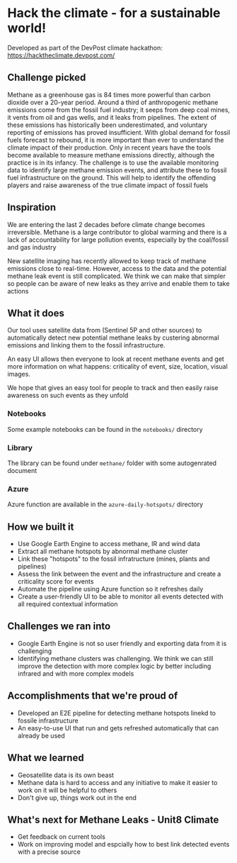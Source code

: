 # Hack the climate - for a sustainable world!

Developed as part of the DevPost climate hackathon: https://hacktheclimate.devpost.com/

## Challenge picked

Methane as a greenhouse gas is 84 times more powerful than carbon dioxide over a 20-year period. Around a third of anthropogenic methane emissions come from the fossil fuel industry; it seeps from deep coal mines, it vents from oil and gas wells, and it leaks from pipelines. The extent of these emissions has historically been underestimated, and voluntary reporting of emissions has proved insufficient. With global demand for fossil fuels forecast to rebound, it is more important than ever to understand the climate impact of their production. Only in recent years have the tools become available to measure methane emissions directly, although the practice is in its infancy. The challenge is to use the available monitoring data to identify large methane emission events, and attribute these to fossil fuel infrastructure on the ground. This will help to identify the offending players and raise awareness of the true climate impact of fossil fuels

## Inspiration

We are entering the last 2 decades before climate change becomes irreversible. Methane is a large contributor to global warming and there is a lack of accountability for large pollution events, especially by  the coal/fossil and gas industry

New satellite imaging has recently allowed to keep track of methane emissions close to real-time. However, access to the data and the potential methane leak event is still complicated. We think we can make that simpler so people can be aware of new leaks as they arrive and enable them to take actions

## What it does

Our tool uses satellite data from (Sentinel 5P and other sources) to automatically detect new potential methane leaks by custering abnormal emissions and linking them to the fossil infrastructure.

An easy UI allows then everyone to look at recent methane events and get more information on what happens: criticality of event, size, location, visual images.

We hope that gives an easy tool for people to track and then easily raise awareness on such events as they unfold

### Notebooks

Some example notebooks can be found in the `notebooks/` directory

### Library

The library can be found under `methane/` folder with some autogenrated document

### Azure

Azure function are available in the `azure-daily-hotspots/` directory

## How we built it

* Use Google Earth Engine to access methane, IR and wind data
* Extract all methane hotspots by abnormal methane cluster
* Link these "hotspots" to the fossil infratructure (mines, plants and pipelines)
* Assess the link between the event and the infrastructure and create a criticality score for events
* Automate the pipeline using Azure function so it refreshes daily 
* Create a user-friendly UI to be able to monitor all events detected with all required contextual information

## Challenges we ran into

* Google Earth Engine is not so user friendly and exporting data from it is challenging
* Identifying methane clusters was challenging. We think we can still improve the detection with more complex logic by better including infrared and with more complex models

## Accomplishments that we're proud of

* Developed an E2E pipeline for detecting methane hotspots linekd to fossile infrastructure
* An easy-to-use UI that run and gets refreshed automatically that can already be used

## What we learned

* Geosatellite data is its own beast
* Methane data is hard to access and any initiative to make it easier to work on it will be helpful to others
* Don't give up, things work out in the end

## What's next for Methane Leaks - Unit8 Climate

* Get feedback on current tools
* Work on improving model and espcially how to best link detected events with a precise source
